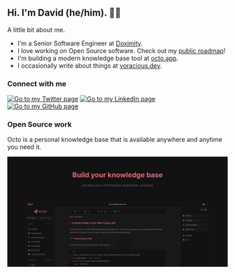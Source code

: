 ## Hi. I'm David (he/him). ✌🏻

A little bit about me.

- I'm a Senior Software Engineer at [Doximity](https://work.doximity.com).
- I love working on Open Source software. Check out my [public roadmap](https://github.com/users/voraciousdev/projects/1/views/1)!
- I'm building a modern knowledge base tool at [octo.app](https://octo.app).
- I occasionally write about things at [voracious.dev](https://voracious.dev).

### Connect with me

[![Go to my Twitter page](https://img.shields.io/badge/Twitter-1DA1F2?style=for-the-badge&logo=twitter&logoColor=white)](https://twitter.com/voraciousdev)
[![Go to my LinkedIn page](https://img.shields.io/badge/LinkedIn-0077B5?style=for-the-badge&logo=linkedin&logoColor=white)](https://linkedin.com/in/voraciousdev)
[![Go to my GitHub page](https://img.shields.io/badge/GitHub-100000?style=for-the-badge&logo=github&logoColor=white)](https://github.com/voraciousdev)

### Open Source work

Octo is a personal knowledge base that is available anywhere and anytime you need it.

[![octo.app](octo.png)](https://octo.app)
